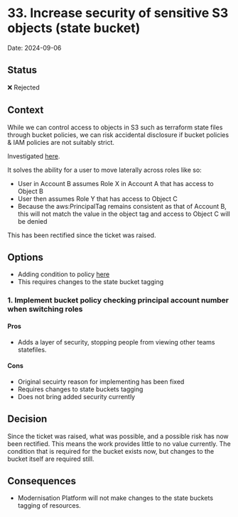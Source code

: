 # 33.  Increase security of sensitive S3 objects (state bucket)

Date: 2024-09-06

## Status

❌ Rejected

## Context

While we can control access to objects in S3 such as terraform state files through bucket policies, we can risk accidental disclosure if bucket policies & IAM policies are not suitably strict.

Investigated [here](https://github.com/ministryofjustice/modernisation-platform/issues/5346).

It solves the ability for a user to move laterally across roles like so:

- User in Account B assumes Role X in Account A that has access to Object B
- User then assumes Role Y that has access to Object C
- Because the aws:PrincipalTag remains consistent as that of Account B, this will not match the value in the object tag and access to Object C will be denied

This has been rectified since the ticket was raised.

## Options

- Adding condition to policy [here](https://github.com/ministryofjustice/modernisation-platform/pull/7860/files)
- This requires changes to the state bucket tagging

### 1. Implement bucket policy checking principal account number when switching roles

#### Pros

- Adds a layer of security, stopping people from viewing other teams statefiles.

#### Cons

- Original secuirty reason for implementing has been fixed
- Requires changes to state buckets tagging
- Does not bring added security currently


## Decision

Since the ticket was raised, what was possible, and a possible risk has now been rectified. This means the work provides little to no value currently. The condition that is required for the bucket exists now, but changes to the bucket itself are required still.

## Consequences

- Modernisation Platform will not make changes to the state buckets tagging of resources.
